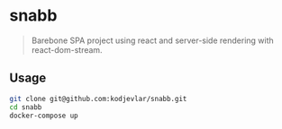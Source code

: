 # snabb
> Barebone SPA project using react and server-side rendering with react-dom-stream.

## Usage
```bash
git clone git@github.com:kodjevlar/snabb.git
cd snabb
docker-compose up
```
